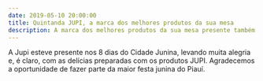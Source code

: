 ```yaml
---
date: 2019-05-10 20:00:00
title: Quintanda JUPI, a marca dos melhores produtos da sua mesa
description: A marca dos melhores produtos da sua mesa presente também na Cidade Junina.
---
```


A Jupi esteve presente nos 8 dias do Cidade Junina, levando muita alegria e, é claro, com as delícias preparadas com os produtos JUPI. Agradecemos a oportunidade de fazer parte da maior festa junina do Piauí.
